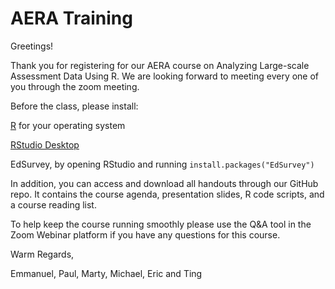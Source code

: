 # AERA Training 

Greetings! 

Thank you for registering for our AERA course on Analyzing Large-scale Assessment Data Using R. We are looking forward to meeting every one of you through the zoom meeting.  

Before the class, please install: 

[R](https://www.r-project.org/) for your operating system 

[RStudio Desktop](https://www.rstudio.com/)  

EdSurvey, by opening RStudio and running `install.packages("EdSurvey")`

In addition, you can access and download all handouts through our GitHub repo. It contains the course agenda, presentation slides, R code scripts, and a course reading list. 

To help keep the course running smoothly please use the Q&A tool in the Zoom Webinar platform if you have any questions for this course. 

Warm Regards, 

Emmanuel, Paul, Marty, Michael, Eric and Ting 
